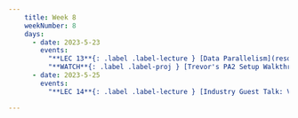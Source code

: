 ```yaml
---
    title: Week 8
    weekNumber: 8
    days:
      - date: 2023-5-23
        events:
          "**LEC 13**{: .label .label-lecture } [Data Parallelism](resources/lectures/Lec_13-Topic3-Part3a-DataParallelism.pdf)": "[📺](https://podcast.ucsd.edu/watch/sp23/dsc102_a00/15)"
          "**WATCH**{: .label .label-proj } [Trevor's PA2 Setup Walkthrough](https://podcast.ucsd.edu/watch/sp23/dsc102_a01)": "[📺](https://podcast.ucsd.edu/watch/sp23/dsc102_a01)"
      - date: 2023-5-25
        events:
          "**LEC 14**{: .label .label-lecture } [Industry Guest Talk: Venkatesh Ravichandran](resources/lectures/Lec_14-GuestLecture-VenkiRavi.pdf)": "[📺](https://podcast.ucsd.edu/watch/sp23/dsc102_a00/16)"

---
```

